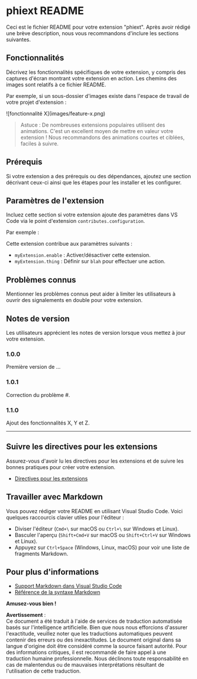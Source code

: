 # phiext README

Ceci est le fichier README pour votre extension "phiext". Après avoir rédigé une brève description, nous vous recommandons d'inclure les sections suivantes.

## Fonctionnalités

Décrivez les fonctionnalités spécifiques de votre extension, y compris des captures d'écran montrant votre extension en action. Les chemins des images sont relatifs à ce fichier README.

Par exemple, si un sous-dossier d'images existe dans l'espace de travail de votre projet d'extension :

\!\[fonctionnalité X\]\(images/feature-x.png\)

> Astuce : De nombreuses extensions populaires utilisent des animations. C'est un excellent moyen de mettre en valeur votre extension ! Nous recommandons des animations courtes et ciblées, faciles à suivre.

## Prérequis

Si votre extension a des prérequis ou des dépendances, ajoutez une section décrivant ceux-ci ainsi que les étapes pour les installer et les configurer.

## Paramètres de l'extension

Incluez cette section si votre extension ajoute des paramètres dans VS Code via le point d'extension `contributes.configuration`.

Par exemple :

Cette extension contribue aux paramètres suivants :

* `myExtension.enable` : Activer/désactiver cette extension.
* `myExtension.thing` : Définir sur `blah` pour effectuer une action.

## Problèmes connus

Mentionner les problèmes connus peut aider à limiter les utilisateurs à ouvrir des signalements en double pour votre extension.

## Notes de version

Les utilisateurs apprécient les notes de version lorsque vous mettez à jour votre extension.

### 1.0.0

Première version de ...

### 1.0.1

Correction du problème #.

### 1.1.0

Ajout des fonctionnalités X, Y et Z.

---

## Suivre les directives pour les extensions

Assurez-vous d'avoir lu les directives pour les extensions et de suivre les bonnes pratiques pour créer votre extension.

* [Directives pour les extensions](https://code.visualstudio.com/api/references/extension-guidelines)

## Travailler avec Markdown

Vous pouvez rédiger votre README en utilisant Visual Studio Code. Voici quelques raccourcis clavier utiles pour l'éditeur :

* Diviser l'éditeur (`Cmd+\` sur macOS ou `Ctrl+\` sur Windows et Linux).
* Basculer l'aperçu (`Shift+Cmd+V` sur macOS ou `Shift+Ctrl+V` sur Windows et Linux).
* Appuyez sur `Ctrl+Space` (Windows, Linux, macOS) pour voir une liste de fragments Markdown.

## Pour plus d'informations

* [Support Markdown dans Visual Studio Code](http://code.visualstudio.com/docs/languages/markdown)
* [Référence de la syntaxe Markdown](https://help.github.com/articles/markdown-basics/)

**Amusez-vous bien !**

**Avertissement** :  
Ce document a été traduit à l'aide de services de traduction automatisée basés sur l'intelligence artificielle. Bien que nous nous efforcions d'assurer l'exactitude, veuillez noter que les traductions automatiques peuvent contenir des erreurs ou des inexactitudes. Le document original dans sa langue d'origine doit être considéré comme la source faisant autorité. Pour des informations critiques, il est recommandé de faire appel à une traduction humaine professionnelle. Nous déclinons toute responsabilité en cas de malentendus ou de mauvaises interprétations résultant de l'utilisation de cette traduction.